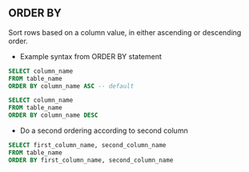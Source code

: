 ## ORDER BY

Sort rows based on a column value, in either ascending or descending order.

- Example syntax from ORDER BY statement

```sql
SELECT column_name
FROM table_name
ORDER BY column_name ASC -- default
```

```sql
SELECT column_name
FROM table_name
ORDER BY column_name DESC
```

- Do a second ordering according to second column

```sql
SELECT first_column_name, second_column_name
FROM table_name
ORDER BY first_column_name, second_column_name
```

